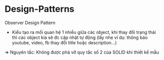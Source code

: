# Design-Patterns
Observer Design Pattern

- Kiểu tạo ra mối quan hệ 1 nhiều giữa các object, khi thay đổi trạng thái thì các object kia sẽ đc cập nhật tự động
(lấy nhẹ ví dụ: thông báo youtube, video, fb thay đổi title hoặc description...)

=> Nguyên tắc: Không được phá vỡ quy tắc số 2 của SOLID khi thiết kế mẫu
